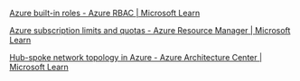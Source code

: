 
[Azure built-in roles - Azure RBAC | Microsoft Learn](https://learn.microsoft.com/en-us/azure/role-based-access-control/built-in-roles)

[Azure subscription limits and quotas - Azure Resource Manager | Microsoft Learn](https://learn.microsoft.com/en-us/azure/azure-resource-manager/management/azure-subscription-service-limits)

[Hub-spoke network topology in Azure - Azure Architecture Center | Microsoft Learn](https://learn.microsoft.com/en-us/azure/architecture/reference-architectures/hybrid-networking/hub-spoke?tabs=cli)

